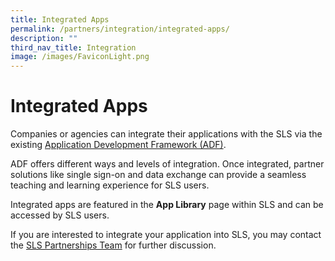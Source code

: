 ```yaml
---
title: Integrated Apps
permalink: /partners/integration/integrated-apps/
description: ""
third_nav_title: Integration
image: /images/FaviconLight.png
---
```

<h1 id="integrated-apps">Integrated Apps</h1>
<p>Companies or agencies can integrate their applications with the SLS via the existing <a target="_blank" href="/files/Partnerships/adpspecifications21.pdf">Application Development Framework (ADF)</a>.</p>
<p>ADF offers different ways and levels of integration. Once integrated, partner solutions like single sign-on and data exchange can provide a seamless teaching and learning experience for SLS users.</p>
<p>Integrated apps are featured in the <strong>App Library</strong> page within SLS and can be accessed by SLS users.</p>
<p>If you are interested to integrate your application into SLS, you may contact the <a target="_blank" href="https://go.gov.sg/sls-partnerships-contact">SLS Partnerships Team</a> for further discussion.</p>
